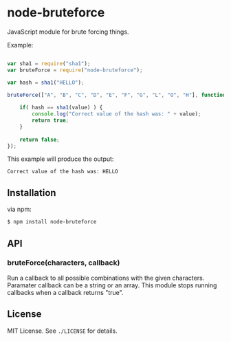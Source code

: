 node-bruteforce
===============

JavaScript module for brute forcing things.

Example:
```javascript

var sha1 = require("sha1");
var bruteForce = require("node-bruteforce");

var hash = sha1("HELLO");

bruteForce(["A", "B", "C", "D", "E", "F", "G", "L", "O", "H"], function(value){
	
	if( hash == sha1(value) ) {
		console.log("Correct value of the hash was: " + value);
		return true;
	}
	
	return false;
});

```

This example will produce the output:
```
Correct value of the hash was: HELLO
```

## Installation
via npm:
```sh
$ npm install node-bruteforce
```

## API
### bruteForce(characters, callback)
Run a callback to all possible combinations with the given characters. Paramater callback can be a string or an array.
This module stops running callbacks when a callback returns "true".

## License
MIT License. See `./LICENSE` for details.
